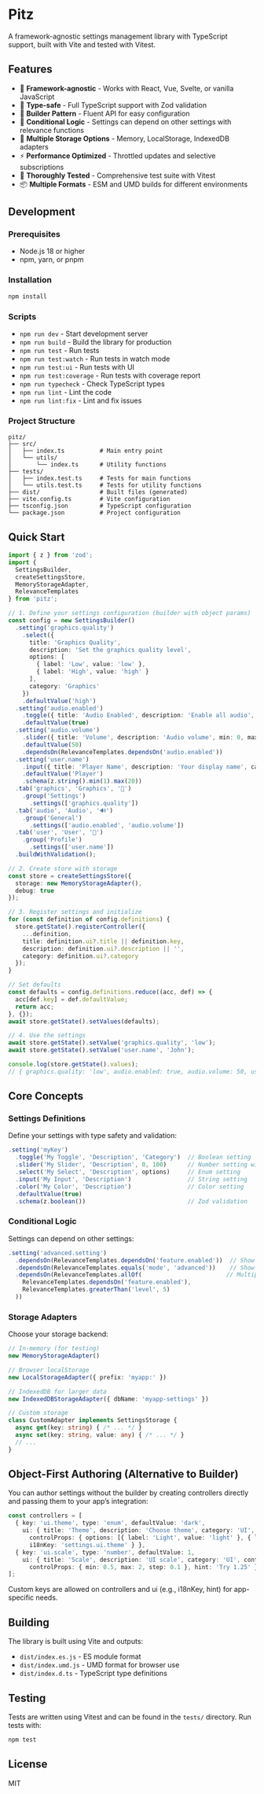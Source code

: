 # Pitz

A framework-agnostic settings management library with TypeScript support, built with Vite and tested with Vitest.

## Features

- 🚀 **Framework-agnostic** - Works with React, Vue, Svelte, or vanilla JavaScript
- 🔧 **Type-safe** - Full TypeScript support with Zod validation
- 📝 **Builder Pattern** - Fluent API for easy configuration
- 🎯 **Conditional Logic** - Settings can depend on other settings with relevance functions
- 💾 **Multiple Storage Options** - Memory, LocalStorage, IndexedDB adapters
- ⚡ **Performance Optimized** - Throttled updates and selective subscriptions
- 🧪 **Thoroughly Tested** - Comprehensive test suite with Vitest
- 📦 **Multiple Formats** - ESM and UMD builds for different environments

## Development

### Prerequisites

- Node.js 18 or higher
- npm, yarn, or pnpm

### Installation

```bash
npm install
```

### Scripts

- `npm run dev` - Start development server
- `npm run build` - Build the library for production
- `npm run test` - Run tests
- `npm run test:watch` - Run tests in watch mode
- `npm run test:ui` - Run tests with UI
- `npm run test:coverage` - Run tests with coverage report
- `npm run typecheck` - Check TypeScript types
- `npm run lint` - Lint the code
- `npm run lint:fix` - Lint and fix issues

### Project Structure

```
pitz/
├── src/
│   ├── index.ts          # Main entry point
│   └── utils/
│       └── index.ts      # Utility functions
├── tests/
│   ├── index.test.ts     # Tests for main functions
│   └── utils.test.ts     # Tests for utility functions
├── dist/                 # Built files (generated)
├── vite.config.ts        # Vite configuration
├── tsconfig.json         # TypeScript configuration
└── package.json          # Project configuration
```

## Quick Start

```typescript
import { z } from 'zod';
import { 
  SettingsBuilder, 
  createSettingsStore, 
  MemoryStorageAdapter,
  RelevanceTemplates 
} from 'pitz';

// 1. Define your settings configuration (builder with object params)
const config = new SettingsBuilder()
  .setting('graphics.quality')
    .select({
      title: 'Graphics Quality',
      description: 'Set the graphics quality level',
      options: [
        { label: 'Low', value: 'low' },
        { label: 'High', value: 'high' }
      ],
      category: 'Graphics'
    })
    .defaultValue('high')
  .setting('audio.enabled')
    .toggle({ title: 'Audio Enabled', description: 'Enable all audio', category: 'Audio' })
    .defaultValue(true)
  .setting('audio.volume')
    .slider({ title: 'Volume', description: 'Audio volume', min: 0, max: 100, step: 1, unit: '%', category: 'Audio' })
    .defaultValue(50)
    .dependsOn(RelevanceTemplates.dependsOn('audio.enabled'))
  .setting('user.name')
    .input({ title: 'Player Name', description: 'Your display name', category: 'User' })
    .defaultValue('Player')
    .schema(z.string().min(1).max(20))
  .tab('graphics', 'Graphics', '🎨')
    .group('Settings')
      .settings(['graphics.quality'])
  .tab('audio', 'Audio', '🔊')
    .group('General')
      .settings(['audio.enabled', 'audio.volume'])
  .tab('user', 'User', '👤')
    .group('Profile')
      .settings(['user.name'])
  .buildWithValidation();

// 2. Create store with storage
const store = createSettingsStore({
  storage: new MemoryStorageAdapter(),
  debug: true
});

// 3. Register settings and initialize
for (const definition of config.definitions) {
  store.getState().registerController({
    ...definition,
    title: definition.ui?.title || definition.key,
    description: definition.ui?.description || '',
    category: definition.ui?.category
  });
}

// Set defaults
const defaults = config.definitions.reduce((acc, def) => {
  acc[def.key] = def.defaultValue;
  return acc;
}, {});
await store.getState().setValues(defaults);

// 4. Use the settings
await store.getState().setValue('graphics.quality', 'low');
await store.getState().setValue('user.name', 'John');

console.log(store.getState().values);
// { graphics.quality: 'low', audio.enabled: true, audio.volume: 50, user.name: 'John' }
```

## Core Concepts

### Settings Definitions
Define your settings with type safety and validation:

```typescript
.setting('myKey')
  .toggle('My Toggle', 'Description', 'Category')  // Boolean setting
  .slider('My Slider', 'Description', 0, 100)      // Number setting with range
  .select('My Select', 'Description', options)     // Enum setting
  .input('My Input', 'Description')                // String setting
  .color('My Color', 'Description')                // Color setting
  .defaultValue(true)
  .schema(z.boolean())                             // Zod validation
```

### Conditional Logic
Settings can depend on other settings:

```typescript
.setting('advanced.setting')
  .dependsOn(RelevanceTemplates.dependsOn('feature.enabled'))  // Show only if feature.enabled is true
  .dependsOn(RelevanceTemplates.equals('mode', 'advanced'))    // Show only if mode equals 'advanced'
  .dependsOn(RelevanceTemplates.allOf(                        // Multiple conditions
    RelevanceTemplates.dependsOn('feature.enabled'),
    RelevanceTemplates.greaterThan('level', 5)
  ))
```

### Storage Adapters
Choose your storage backend:

```typescript
// In-memory (for testing)
new MemoryStorageAdapter()

// Browser localStorage
new LocalStorageAdapter({ prefix: 'myapp:' })

// IndexedDB for larger data
new IndexedDBStorageAdapter({ dbName: 'myapp-settings' })

// Custom storage
class CustomAdapter implements SettingsStorage {
  async get(key: string) { /* ... */ }
  async set(key: string, value: any) { /* ... */ }
  // ...
}
```

## Object-First Authoring (Alternative to Builder)

You can author settings without the builder by creating controllers directly and passing them to your app’s integration:

```ts
const controllers = [
  { key: 'ui.theme', type: 'enum', defaultValue: 'dark',
    ui: { title: 'Theme', description: 'Choose theme', category: 'UI', controlType: 'select',
      controlProps: { options: [{ label: 'Light', value: 'light' }, { label: 'Dark', value: 'dark' }] },
      i18nKey: 'settings.ui.theme' } },
  { key: 'ui.scale', type: 'number', defaultValue: 1,
    ui: { title: 'Scale', description: 'UI scale', category: 'UI', controlType: 'slider',
      controlProps: { min: 0.5, max: 2, step: 0.1 }, hint: 'Try 1.25' } },
];
```

Custom keys are allowed on controllers and ui (e.g., i18nKey, hint) for app-specific needs.

## Building

The library is built using Vite and outputs:

- `dist/index.es.js` - ES module format
- `dist/index.umd.js` - UMD format for browser use
- `dist/index.d.ts` - TypeScript type definitions

## Testing

Tests are written using Vitest and can be found in the `tests/` directory. Run tests with:

```bash
npm test
```

## License

MIT